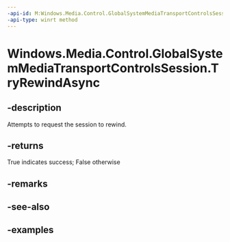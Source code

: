 ```yaml
---
-api-id: M:Windows.Media.Control.GlobalSystemMediaTransportControlsSession.TryRewindAsync
-api-type: winrt method
---
```


<!-- Method syntax.
public IAsyncOperation<bool> GlobalSystemMediaTransportControlsSession.TryRewindAsync()
-->

# Windows.Media.Control.GlobalSystemMediaTransportControlsSession.TryRewindAsync

## -description
Attempts to request the session to rewind.

## -returns
True indicates success; False otherwise

## -remarks

## -see-also

## -examples

